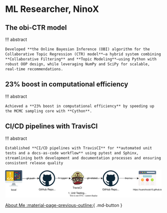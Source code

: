 # ML Researcher, NinoX

## The obi-CTR model

!!! abstract
    
    Developed **the Online Bayesian Inference (OBI) algorithm for the Collaborative Topic Regression (CTR) model**—a hybrid system combining **Collaborative Filtering** and **Topic Modeling**—using Python with robust OOP design, while leveraging NumPy and SciPy for scalable, real-time recommendations.

## 23% boost in computational efficiency

!!! abstract

    Achieved a **23% boost in computational efficiency** by speeding up the MCMC sampling core with **Cython**.

## CI/CD pipelines with TravisCI

!!! abstract
    
    Established **CI/CD pipelines with TravisCI** for **automated unit tests and a docs-as-code workflow** using pytest and Sphinx, streamlining both development and documentation processes and ensuring consistent release quality

![](./ninox.drawio.svg)


[About Me :material-page-previous-outline:](../index.md){ .md-button }